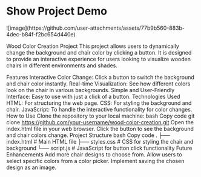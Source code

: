<h1>Show Project Demo</h1>
![image](https://github.com/user-attachments/assets/77b9b560-883b-4dec-b84f-f2bc654d440e)

Wood Color Creation Project
This project allows users to dynamically change the background and chair color by clicking a button. It is designed to provide an interactive experience for users looking to visualize wooden chairs in different environments and shades.

Features
Interactive Color Change: Click a button to switch the background and chair color instantly.
Real-time Visualization: See how different colors look on the chair in various backgrounds.
Simple and User-Friendly Interface: Easy to use with just a click of a button.
Technologies Used
HTML: For structuring the web page.
CSS: For styling the background and chair.
JavaScript: To handle the interactive functionality for color changes.
How to Use
Clone the repository to your local machine:
bash
Copy code
git clone https://github.com/your-username/wood-color-creation.git
Open the index.html file in your web browser.
Click the button to see the background and chair colors change.
Project Structure
bash
Copy code
.
├── index.html       # Main HTML file
├── styles.css       # CSS for styling the chair and background
└── script.js        # JavaScript for button click functionality
Future Enhancements
Add more chair designs to choose from.
Allow users to select specific colors from a color picker.
Implement saving the chosen design as an image.
